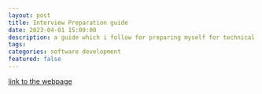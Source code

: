 ```yaml
---
layout: post
title: Interview Preparation guide
date: 2023-04-01 15:09:00
description: a guide which i follow for preparing myself for technical interviews.
tags: 
categories: software development
featured: false
---
```


[link to the webpage](https://sleepy-care-725.notion.site/Interview-Prep-81db92afdfb44a2e9322fed545476934?pvs=4)